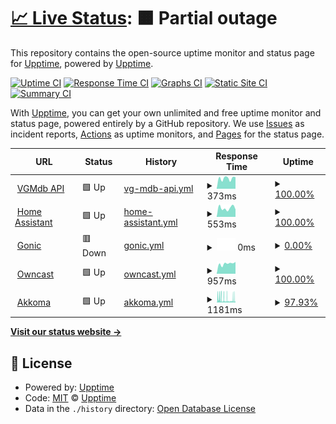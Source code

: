# [📈 Live Status](https://hufman.github.io/upptime): <!--live status--> **🟧 Partial outage**

This repository contains the open-source uptime monitor and status page for [Upptime](https://upptime.js.org), powered by [Upptime](https://github.com/upptime/upptime).

[![Uptime CI](https://github.com/hufman/upptime/workflows/Uptime%20CI/badge.svg)](https://github.com/hufman/upptime/actions?query=workflow%3A%22Uptime+CI%22)
[![Response Time CI](https://github.com/hufman/upptime/workflows/Response%20Time%20CI/badge.svg)](https://github.com/hufman/upptime/actions?query=workflow%3A%22Response+Time+CI%22)
[![Graphs CI](https://github.com/hufman/upptime/workflows/Graphs%20CI/badge.svg)](https://github.com/hufman/upptime/actions?query=workflow%3A%22Graphs+CI%22)
[![Static Site CI](https://github.com/hufman/upptime/workflows/Static%20Site%20CI/badge.svg)](https://github.com/hufman/upptime/actions?query=workflow%3A%22Static+Site+CI%22)
[![Summary CI](https://github.com/hufman/upptime/workflows/Summary%20CI/badge.svg)](https://github.com/hufman/upptime/actions?query=workflow%3A%22Summary+CI%22)

With [Upptime](https://upptime.js.org), you can get your own unlimited and free uptime monitor and status page, powered entirely by a GitHub repository. We use [Issues](https://github.com/upptime/upptime/issues) as incident reports, [Actions](https://github.com/hufman/upptime/actions) as uptime monitors, and [Pages](https://hufman.github.io/upptime) for the status page.

<!--start: status pages-->
<!-- This summary is generated by Upptime (https://github.com/upptime/upptime) -->
<!-- Do not edit this manually, your changes will be overwritten -->
<!-- prettier-ignore -->
| URL | Status | History | Response Time | Uptime |
| --- | ------ | ------- | ------------- | ------ |
| <img alt="" src="https://icons.duckduckgo.com/ip3/vgmdb.info.ico" height="13"> [VGMdb API](https://vgmdb.info) | 🟩 Up | [vg-mdb-api.yml](https://github.com/hufman/upptime/commits/HEAD/history/vg-mdb-api.yml) | <details><summary><img alt="Response time graph" src="./graphs/vg-mdb-api/response-time-week.png" height="20"> 373ms</summary><br><a href="https://hufman.github.io/upptime/history/vg-mdb-api"><img alt="Response time 710" src="https://img.shields.io/endpoint?url=https%3A%2F%2Fraw.githubusercontent.com%2Fhufman%2Fupptime%2FHEAD%2Fapi%2Fvg-mdb-api%2Fresponse-time.json"></a><br><a href="https://hufman.github.io/upptime/history/vg-mdb-api"><img alt="24-hour response time 417" src="https://img.shields.io/endpoint?url=https%3A%2F%2Fraw.githubusercontent.com%2Fhufman%2Fupptime%2FHEAD%2Fapi%2Fvg-mdb-api%2Fresponse-time-day.json"></a><br><a href="https://hufman.github.io/upptime/history/vg-mdb-api"><img alt="7-day response time 373" src="https://img.shields.io/endpoint?url=https%3A%2F%2Fraw.githubusercontent.com%2Fhufman%2Fupptime%2FHEAD%2Fapi%2Fvg-mdb-api%2Fresponse-time-week.json"></a><br><a href="https://hufman.github.io/upptime/history/vg-mdb-api"><img alt="30-day response time 348" src="https://img.shields.io/endpoint?url=https%3A%2F%2Fraw.githubusercontent.com%2Fhufman%2Fupptime%2FHEAD%2Fapi%2Fvg-mdb-api%2Fresponse-time-month.json"></a><br><a href="https://hufman.github.io/upptime/history/vg-mdb-api"><img alt="1-year response time 323" src="https://img.shields.io/endpoint?url=https%3A%2F%2Fraw.githubusercontent.com%2Fhufman%2Fupptime%2FHEAD%2Fapi%2Fvg-mdb-api%2Fresponse-time-year.json"></a></details> | <details><summary><a href="https://hufman.github.io/upptime/history/vg-mdb-api">100.00%</a></summary><a href="https://hufman.github.io/upptime/history/vg-mdb-api"><img alt="All-time uptime 97.75%" src="https://img.shields.io/endpoint?url=https%3A%2F%2Fraw.githubusercontent.com%2Fhufman%2Fupptime%2FHEAD%2Fapi%2Fvg-mdb-api%2Fuptime.json"></a><br><a href="https://hufman.github.io/upptime/history/vg-mdb-api"><img alt="24-hour uptime 100.00%" src="https://img.shields.io/endpoint?url=https%3A%2F%2Fraw.githubusercontent.com%2Fhufman%2Fupptime%2FHEAD%2Fapi%2Fvg-mdb-api%2Fuptime-day.json"></a><br><a href="https://hufman.github.io/upptime/history/vg-mdb-api"><img alt="7-day uptime 100.00%" src="https://img.shields.io/endpoint?url=https%3A%2F%2Fraw.githubusercontent.com%2Fhufman%2Fupptime%2FHEAD%2Fapi%2Fvg-mdb-api%2Fuptime-week.json"></a><br><a href="https://hufman.github.io/upptime/history/vg-mdb-api"><img alt="30-day uptime 100.00%" src="https://img.shields.io/endpoint?url=https%3A%2F%2Fraw.githubusercontent.com%2Fhufman%2Fupptime%2FHEAD%2Fapi%2Fvg-mdb-api%2Fuptime-month.json"></a><br><a href="https://hufman.github.io/upptime/history/vg-mdb-api"><img alt="1-year uptime 96.60%" src="https://img.shields.io/endpoint?url=https%3A%2F%2Fraw.githubusercontent.com%2Fhufman%2Fupptime%2FHEAD%2Fapi%2Fvg-mdb-api%2Fuptime-year.json"></a></details>
| <img alt="" src="https://icons.duckduckgo.com/ip3/hass.chez.chat.ico" height="13"> [Home Assistant](https://hass.chez.chat/lovelace) | 🟩 Up | [home-assistant.yml](https://github.com/hufman/upptime/commits/HEAD/history/home-assistant.yml) | <details><summary><img alt="Response time graph" src="./graphs/home-assistant/response-time-week.png" height="20"> 553ms</summary><br><a href="https://hufman.github.io/upptime/history/home-assistant"><img alt="Response time 435" src="https://img.shields.io/endpoint?url=https%3A%2F%2Fraw.githubusercontent.com%2Fhufman%2Fupptime%2FHEAD%2Fapi%2Fhome-assistant%2Fresponse-time.json"></a><br><a href="https://hufman.github.io/upptime/history/home-assistant"><img alt="24-hour response time 466" src="https://img.shields.io/endpoint?url=https%3A%2F%2Fraw.githubusercontent.com%2Fhufman%2Fupptime%2FHEAD%2Fapi%2Fhome-assistant%2Fresponse-time-day.json"></a><br><a href="https://hufman.github.io/upptime/history/home-assistant"><img alt="7-day response time 553" src="https://img.shields.io/endpoint?url=https%3A%2F%2Fraw.githubusercontent.com%2Fhufman%2Fupptime%2FHEAD%2Fapi%2Fhome-assistant%2Fresponse-time-week.json"></a><br><a href="https://hufman.github.io/upptime/history/home-assistant"><img alt="30-day response time 426" src="https://img.shields.io/endpoint?url=https%3A%2F%2Fraw.githubusercontent.com%2Fhufman%2Fupptime%2FHEAD%2Fapi%2Fhome-assistant%2Fresponse-time-month.json"></a><br><a href="https://hufman.github.io/upptime/history/home-assistant"><img alt="1-year response time 455" src="https://img.shields.io/endpoint?url=https%3A%2F%2Fraw.githubusercontent.com%2Fhufman%2Fupptime%2FHEAD%2Fapi%2Fhome-assistant%2Fresponse-time-year.json"></a></details> | <details><summary><a href="https://hufman.github.io/upptime/history/home-assistant">100.00%</a></summary><a href="https://hufman.github.io/upptime/history/home-assistant"><img alt="All-time uptime 99.49%" src="https://img.shields.io/endpoint?url=https%3A%2F%2Fraw.githubusercontent.com%2Fhufman%2Fupptime%2FHEAD%2Fapi%2Fhome-assistant%2Fuptime.json"></a><br><a href="https://hufman.github.io/upptime/history/home-assistant"><img alt="24-hour uptime 100.00%" src="https://img.shields.io/endpoint?url=https%3A%2F%2Fraw.githubusercontent.com%2Fhufman%2Fupptime%2FHEAD%2Fapi%2Fhome-assistant%2Fuptime-day.json"></a><br><a href="https://hufman.github.io/upptime/history/home-assistant"><img alt="7-day uptime 100.00%" src="https://img.shields.io/endpoint?url=https%3A%2F%2Fraw.githubusercontent.com%2Fhufman%2Fupptime%2FHEAD%2Fapi%2Fhome-assistant%2Fuptime-week.json"></a><br><a href="https://hufman.github.io/upptime/history/home-assistant"><img alt="30-day uptime 100.00%" src="https://img.shields.io/endpoint?url=https%3A%2F%2Fraw.githubusercontent.com%2Fhufman%2Fupptime%2FHEAD%2Fapi%2Fhome-assistant%2Fuptime-month.json"></a><br><a href="https://hufman.github.io/upptime/history/home-assistant"><img alt="1-year uptime 99.41%" src="https://img.shields.io/endpoint?url=https%3A%2F%2Fraw.githubusercontent.com%2Fhufman%2Fupptime%2FHEAD%2Fapi%2Fhome-assistant%2Fuptime-year.json"></a></details>
| <img alt="" src="https://icons.duckduckgo.com/ip3/listen.alucodev.net.ico" height="13"> [Gonic](https://listen.alucodev.net) | 🟥 Down | [gonic.yml](https://github.com/hufman/upptime/commits/HEAD/history/gonic.yml) | <details><summary><img alt="Response time graph" src="./graphs/gonic/response-time-week.png" height="20"> 0ms</summary><br><a href="https://hufman.github.io/upptime/history/gonic"><img alt="Response time 0" src="https://img.shields.io/endpoint?url=https%3A%2F%2Fraw.githubusercontent.com%2Fhufman%2Fupptime%2FHEAD%2Fapi%2Fgonic%2Fresponse-time.json"></a><br><a href="https://hufman.github.io/upptime/history/gonic"><img alt="24-hour response time 0" src="https://img.shields.io/endpoint?url=https%3A%2F%2Fraw.githubusercontent.com%2Fhufman%2Fupptime%2FHEAD%2Fapi%2Fgonic%2Fresponse-time-day.json"></a><br><a href="https://hufman.github.io/upptime/history/gonic"><img alt="7-day response time 0" src="https://img.shields.io/endpoint?url=https%3A%2F%2Fraw.githubusercontent.com%2Fhufman%2Fupptime%2FHEAD%2Fapi%2Fgonic%2Fresponse-time-week.json"></a><br><a href="https://hufman.github.io/upptime/history/gonic"><img alt="30-day response time 0" src="https://img.shields.io/endpoint?url=https%3A%2F%2Fraw.githubusercontent.com%2Fhufman%2Fupptime%2FHEAD%2Fapi%2Fgonic%2Fresponse-time-month.json"></a><br><a href="https://hufman.github.io/upptime/history/gonic"><img alt="1-year response time 0" src="https://img.shields.io/endpoint?url=https%3A%2F%2Fraw.githubusercontent.com%2Fhufman%2Fupptime%2FHEAD%2Fapi%2Fgonic%2Fresponse-time-year.json"></a></details> | <details><summary><a href="https://hufman.github.io/upptime/history/gonic">0.00%</a></summary><a href="https://hufman.github.io/upptime/history/gonic"><img alt="All-time uptime 5.52%" src="https://img.shields.io/endpoint?url=https%3A%2F%2Fraw.githubusercontent.com%2Fhufman%2Fupptime%2FHEAD%2Fapi%2Fgonic%2Fuptime.json"></a><br><a href="https://hufman.github.io/upptime/history/gonic"><img alt="24-hour uptime 0.00%" src="https://img.shields.io/endpoint?url=https%3A%2F%2Fraw.githubusercontent.com%2Fhufman%2Fupptime%2FHEAD%2Fapi%2Fgonic%2Fuptime-day.json"></a><br><a href="https://hufman.github.io/upptime/history/gonic"><img alt="7-day uptime 0.00%" src="https://img.shields.io/endpoint?url=https%3A%2F%2Fraw.githubusercontent.com%2Fhufman%2Fupptime%2FHEAD%2Fapi%2Fgonic%2Fuptime-week.json"></a><br><a href="https://hufman.github.io/upptime/history/gonic"><img alt="30-day uptime 1.38%" src="https://img.shields.io/endpoint?url=https%3A%2F%2Fraw.githubusercontent.com%2Fhufman%2Fupptime%2FHEAD%2Fapi%2Fgonic%2Fuptime-month.json"></a><br><a href="https://hufman.github.io/upptime/history/gonic"><img alt="1-year uptime 0.00%" src="https://img.shields.io/endpoint?url=https%3A%2F%2Fraw.githubusercontent.com%2Fhufman%2Fupptime%2FHEAD%2Fapi%2Fgonic%2Fuptime-year.json"></a></details>
| <img alt="" src="https://icons.duckduckgo.com/ip3/owncast.hufman.me.ico" height="13"> [Owncast](https://owncast.hufman.me) | 🟩 Up | [owncast.yml](https://github.com/hufman/upptime/commits/HEAD/history/owncast.yml) | <details><summary><img alt="Response time graph" src="./graphs/owncast/response-time-week.png" height="20"> 957ms</summary><br><a href="https://hufman.github.io/upptime/history/owncast"><img alt="Response time 828" src="https://img.shields.io/endpoint?url=https%3A%2F%2Fraw.githubusercontent.com%2Fhufman%2Fupptime%2FHEAD%2Fapi%2Fowncast%2Fresponse-time.json"></a><br><a href="https://hufman.github.io/upptime/history/owncast"><img alt="24-hour response time 1121" src="https://img.shields.io/endpoint?url=https%3A%2F%2Fraw.githubusercontent.com%2Fhufman%2Fupptime%2FHEAD%2Fapi%2Fowncast%2Fresponse-time-day.json"></a><br><a href="https://hufman.github.io/upptime/history/owncast"><img alt="7-day response time 957" src="https://img.shields.io/endpoint?url=https%3A%2F%2Fraw.githubusercontent.com%2Fhufman%2Fupptime%2FHEAD%2Fapi%2Fowncast%2Fresponse-time-week.json"></a><br><a href="https://hufman.github.io/upptime/history/owncast"><img alt="30-day response time 1190" src="https://img.shields.io/endpoint?url=https%3A%2F%2Fraw.githubusercontent.com%2Fhufman%2Fupptime%2FHEAD%2Fapi%2Fowncast%2Fresponse-time-month.json"></a><br><a href="https://hufman.github.io/upptime/history/owncast"><img alt="1-year response time 872" src="https://img.shields.io/endpoint?url=https%3A%2F%2Fraw.githubusercontent.com%2Fhufman%2Fupptime%2FHEAD%2Fapi%2Fowncast%2Fresponse-time-year.json"></a></details> | <details><summary><a href="https://hufman.github.io/upptime/history/owncast">100.00%</a></summary><a href="https://hufman.github.io/upptime/history/owncast"><img alt="All-time uptime 98.08%" src="https://img.shields.io/endpoint?url=https%3A%2F%2Fraw.githubusercontent.com%2Fhufman%2Fupptime%2FHEAD%2Fapi%2Fowncast%2Fuptime.json"></a><br><a href="https://hufman.github.io/upptime/history/owncast"><img alt="24-hour uptime 100.00%" src="https://img.shields.io/endpoint?url=https%3A%2F%2Fraw.githubusercontent.com%2Fhufman%2Fupptime%2FHEAD%2Fapi%2Fowncast%2Fuptime-day.json"></a><br><a href="https://hufman.github.io/upptime/history/owncast"><img alt="7-day uptime 100.00%" src="https://img.shields.io/endpoint?url=https%3A%2F%2Fraw.githubusercontent.com%2Fhufman%2Fupptime%2FHEAD%2Fapi%2Fowncast%2Fuptime-week.json"></a><br><a href="https://hufman.github.io/upptime/history/owncast"><img alt="30-day uptime 100.00%" src="https://img.shields.io/endpoint?url=https%3A%2F%2Fraw.githubusercontent.com%2Fhufman%2Fupptime%2FHEAD%2Fapi%2Fowncast%2Fuptime-month.json"></a><br><a href="https://hufman.github.io/upptime/history/owncast"><img alt="1-year uptime 99.38%" src="https://img.shields.io/endpoint?url=https%3A%2F%2Fraw.githubusercontent.com%2Fhufman%2Fupptime%2FHEAD%2Fapi%2Fowncast%2Fuptime-year.json"></a></details>
| <img alt="" src="https://icons.duckduckgo.com/ip3/akkoma.chez.chat.ico" height="13"> [Akkoma](https://akkoma.chez.chat) | 🟩 Up | [akkoma.yml](https://github.com/hufman/upptime/commits/HEAD/history/akkoma.yml) | <details><summary><img alt="Response time graph" src="./graphs/akkoma/response-time-week.png" height="20"> 1181ms</summary><br><a href="https://hufman.github.io/upptime/history/akkoma"><img alt="Response time 695" src="https://img.shields.io/endpoint?url=https%3A%2F%2Fraw.githubusercontent.com%2Fhufman%2Fupptime%2FHEAD%2Fapi%2Fakkoma%2Fresponse-time.json"></a><br><a href="https://hufman.github.io/upptime/history/akkoma"><img alt="24-hour response time 2080" src="https://img.shields.io/endpoint?url=https%3A%2F%2Fraw.githubusercontent.com%2Fhufman%2Fupptime%2FHEAD%2Fapi%2Fakkoma%2Fresponse-time-day.json"></a><br><a href="https://hufman.github.io/upptime/history/akkoma"><img alt="7-day response time 1181" src="https://img.shields.io/endpoint?url=https%3A%2F%2Fraw.githubusercontent.com%2Fhufman%2Fupptime%2FHEAD%2Fapi%2Fakkoma%2Fresponse-time-week.json"></a><br><a href="https://hufman.github.io/upptime/history/akkoma"><img alt="30-day response time 1034" src="https://img.shields.io/endpoint?url=https%3A%2F%2Fraw.githubusercontent.com%2Fhufman%2Fupptime%2FHEAD%2Fapi%2Fakkoma%2Fresponse-time-month.json"></a><br><a href="https://hufman.github.io/upptime/history/akkoma"><img alt="1-year response time 720" src="https://img.shields.io/endpoint?url=https%3A%2F%2Fraw.githubusercontent.com%2Fhufman%2Fupptime%2FHEAD%2Fapi%2Fakkoma%2Fresponse-time-year.json"></a></details> | <details><summary><a href="https://hufman.github.io/upptime/history/akkoma">97.93%</a></summary><a href="https://hufman.github.io/upptime/history/akkoma"><img alt="All-time uptime 98.92%" src="https://img.shields.io/endpoint?url=https%3A%2F%2Fraw.githubusercontent.com%2Fhufman%2Fupptime%2FHEAD%2Fapi%2Fakkoma%2Fuptime.json"></a><br><a href="https://hufman.github.io/upptime/history/akkoma"><img alt="24-hour uptime 97.84%" src="https://img.shields.io/endpoint?url=https%3A%2F%2Fraw.githubusercontent.com%2Fhufman%2Fupptime%2FHEAD%2Fapi%2Fakkoma%2Fuptime-day.json"></a><br><a href="https://hufman.github.io/upptime/history/akkoma"><img alt="7-day uptime 97.93%" src="https://img.shields.io/endpoint?url=https%3A%2F%2Fraw.githubusercontent.com%2Fhufman%2Fupptime%2FHEAD%2Fapi%2Fakkoma%2Fuptime-week.json"></a><br><a href="https://hufman.github.io/upptime/history/akkoma"><img alt="30-day uptime 98.14%" src="https://img.shields.io/endpoint?url=https%3A%2F%2Fraw.githubusercontent.com%2Fhufman%2Fupptime%2FHEAD%2Fapi%2Fakkoma%2Fuptime-month.json"></a><br><a href="https://hufman.github.io/upptime/history/akkoma"><img alt="1-year uptime 98.71%" src="https://img.shields.io/endpoint?url=https%3A%2F%2Fraw.githubusercontent.com%2Fhufman%2Fupptime%2FHEAD%2Fapi%2Fakkoma%2Fuptime-year.json"></a></details>

<!--end: status pages-->

[**Visit our status website →**](https://hufman.github.io/upptime)

## 📄 License

- Powered by: [Upptime](https://github.com/upptime/upptime)
- Code: [MIT](./LICENSE) © [Upptime](https://upptime.js.org)
- Data in the `./history` directory: [Open Database License](https://opendatacommons.org/licenses/odbl/1-0/)
